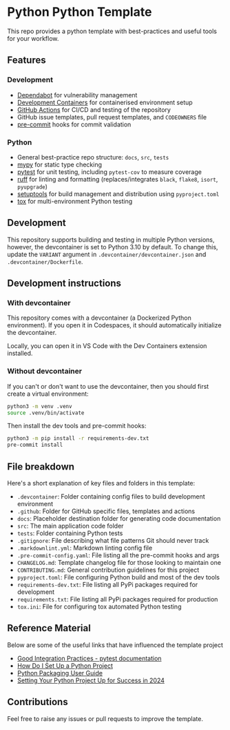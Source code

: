 # Python Python Template

This repo provides a python template with best-practices and useful tools for your workflow.

## Features

### Development

* [Dependabot] for vulnerability management
* [Development Containers] for containerised environment setup
* [GitHub Actions] for CI/CD and testing of the repository
* GitHub issue templates, pull request templates, and `CODEOWNERS` file
* [pre-commit] hooks for commit validation

### Python

* General best-practice repo structure: `docs`, `src`, `tests`
* [mypy] for static type checking
* [pytest] for unit testing, including `pytest-cov` to measure coverage
* [ruff] for linting and formatting (replaces/integrates `black`, `flake8`, `isort`, `pyupgrade`)
* [setuptools] for build management and distribution using `pyproject.toml`
* [tox] for multi-environment Python testing

## Development

This repository supports building and testing in multiple Python versions, however, the devcontainer is set to Python 3.10 by default. To change this, update the `VARIANT` argument in `.devcontainer/devcontainer.json` and `.devcontainer/Dockerfile`.

## Development instructions

### With devcontainer

This repository comes with a devcontainer (a Dockerized Python environment). If you open it in Codespaces, it should automatically initialize the devcontainer.

Locally, you can open it in VS Code with the Dev Containers extension installed.

### Without devcontainer

If you can't or don't want to use the devcontainer, then you should first create a virtual environment:

```bash
python3 -m venv .venv
source .venv/bin/activate
```

Then install the dev tools and pre-commit hooks:

```bash
python3 -m pip install -r requirements-dev.txt
pre-commit install
```

## File breakdown

Here's a short explanation of key files and folders in this template:

* `.devcontainer`: Folder containing config files to build development environment
* `.github`: Folder for GitHub specific files, templates and actions
* `docs`: Placeholder destination folder for generating code documentation
* `src`: The main application code folder
* `tests`: Folder containing Python tests
* `.gitignore`: File describing what file patterns Git should never track
* `.markdownlint.yml`: Markdown linting config file
* `.pre-commit-config.yaml`: File listing all the pre-commit hooks and args
* `CHANGELOG.md`: Template changelog file for those looking to maintain one
* `CONTRIBUTING.md`: General contribution guidelines for this project
* `pyproject.toml`: File configuring Python build and most of the dev tools
* `requirements-dev.txt`: File listing all PyPi packages required for development
* `requirements.txt`: File listing all PyPi packages required for production
* `tox.ini`: File for configuring tox automated Python testing

## Reference Material

Below are some of the useful links that have influenced the template project

* [Good Integration Practices - pytest documentation]
* [How Do I Set Up a Python Project]
* [Python Packaging User Guide]
* [Setting Your Python Project Up for Success in 2024]

## Contributions

Feel free to raise any issues or pull requests to improve the template.

<!-- Links -->
[Dependabot]: https://github.com/dependabot
[Development Containers]: https://containers.dev/
[GitHub Actions]: https://github.com/features/actions
[Good Integration Practices - pytest documentation]: https://docs.pytest.org/en/7.1.x/explanation/goodpractices.html
[How Do I Set Up a Python Project]: http://blog.pamelafox.org/2022/09/how-i-setup-python-project.html
[Python Packaging User Guide]: https://packaging.python.org/en/latest/
[Setting Your Python Project Up for Success in 2024]: https://medium.com/@Mr_Pepe/setting-your-python-project-up-for-success-in-2024-365e53f7f31e
[mypy]: https://mypy-lang.org/
[pre-commit]: https://pre-commit.com/
[pytest]: https://pytest.org/
[ruff]: https://docs.astral.sh/ruff/
[setuptools]: https://setuptools.pypa.io/en/latest/
[tox]: https://tox.wiki/en/latest/